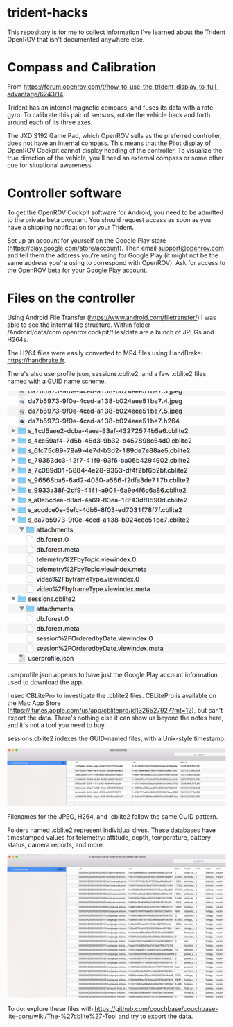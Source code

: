 # trident-hacks

This repository is for me to collect information I've learned about the Trident OpenROV that isn't documented anywhere else.

# Compass and Calibration

From https://forum.openrov.com/t/how-to-use-the-trident-display-to-full-advantage/6243/14:

Trident has an internal magnetic compass, and fuses its data with a rate gyro. To calibrate this pair of 
sensors, rotate the vehicle back and forth around each of its three axes.

The JXD S192 Game Pad, which OpenROV sells as the preferred controller, does not have an internal compass.
This means that the Pilot display of OpenROV Cockpit cannot display heading of the controller.
To visualize the true direction of the vehicle, you'll need an
external compass or some other cue for situational awareness. 

# Controller software

To get the OpenROV Cockpit software for Android, you need to be admitted to the private beta program. You should request access as soon as 
you have a shipping notification for your Trident.

Set up an account for yourself on 
the Google Play store (https://play.google.com/store/account). Then email support@openrov.com and tell them the address you're using for 
Google Play (it might not be the same address you're using to correspond with OpenROV). Ask for access to the OpenROV beta for your Google 
Play account.

# Files on the controller

Using Android File Transfer (https://www.android.com/filetransfer/) I
was able to see the internal file structure. Within folder
/Android/data/com.openrov.cockpit/files/data are a bunch of JPEGs and
H264s.

The H264 files were easily converted to MP4 files using HandBrake: https://handbrake.fr.

There's also userprofile.json, sessions.cblite2, and a few
.cblite2 files named with a GUID name scheme. 

![file overview](media/dataOverview.png)

userprofile.json appears to have just the Google Play account information used to download the app.

I used CBLitePro to investigate the .cblite2 files. CBLitePro is
available on the Mac App Store
(https://itunes.apple.com/us/app/cblitepro/id1326527927?mt=12), but
can't export the data. There's nothing else it can show us beyond the
notes here, and it's not a tool you need to buy.

sessions.cblite2 indexes the GUID-named files, with a Unix-style
timestamp.

![sessions](media/sessions.png)

Filenames for the JPEG, H264, and .cblite2 follow the same GUID pattern.

Folders named <GUID>.cblite2 represent individual dives. These
databases have timestamped values for telemetry: attitude, depth,
temperature, battery status, camera reports, and more.

![one dive](media/oneSession.png)

To do: explore these files with
https://github.com/couchbase/couchbase-lite-core/wiki/The-%27cblite%27-Tool
and try to export the data.

